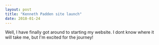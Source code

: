 ```yaml
---
layout: post
title: "Kenneth Padden site launch"
date: 2018-01-24
---
```


Well, I have finally got around to starting my website. I dont know where it will take me, but I'm excited for the journey!
